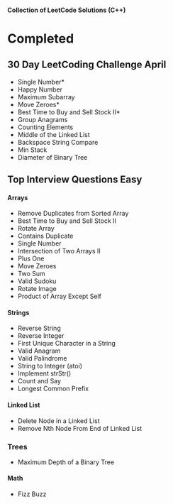 #### Collection of LeetCode Solutions (C++)

# Completed

## 30 Day LeetCoding Challenge April
- Single Number*
- Happy Number
- Maximum Subarray
- Move Zeroes*
- Best Time to Buy and Sell Stock II*
- Group Anagrams
- Counting Elements
- Middle of the Linked List
- Backspace String Compare
- Min Stack
- Diameter of Binary Tree

## Top Interview Questions Easy
#### Arrays
- Remove Duplicates from Sorted Array
- Best Time to Buy and Sell Stock II
- Rotate Array
- Contains Duplicate
- Single Number
- Intersection of Two Arrays II
- Plus One
- Move Zeroes
- Two Sum
- Valid Sudoku
- Rotate Image
- Product of Array Except Self

#### Strings
- Reverse String
- Reverse Integer
- First Unique Character in a String
- Valid Anagram
- Valid Palindrome
- String to Integer (atoi)
- Implement strStr()
- Count and Say
- Longest Common Prefix

#### Linked List
- Delete Node in a Linked List
- Remove Nth Node From End of Linked List

### Trees
- Maximum Depth of a Binary Tree

#### Math
- Fizz Buzz
